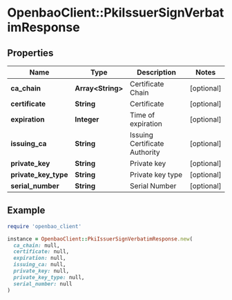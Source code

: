 # OpenbaoClient::PkiIssuerSignVerbatimResponse

## Properties

| Name | Type | Description | Notes |
| ---- | ---- | ----------- | ----- |
| **ca_chain** | **Array&lt;String&gt;** | Certificate Chain | [optional] |
| **certificate** | **String** | Certificate | [optional] |
| **expiration** | **Integer** | Time of expiration | [optional] |
| **issuing_ca** | **String** | Issuing Certificate Authority | [optional] |
| **private_key** | **String** | Private key | [optional] |
| **private_key_type** | **String** | Private key type | [optional] |
| **serial_number** | **String** | Serial Number | [optional] |

## Example

```ruby
require 'openbao_client'

instance = OpenbaoClient::PkiIssuerSignVerbatimResponse.new(
  ca_chain: null,
  certificate: null,
  expiration: null,
  issuing_ca: null,
  private_key: null,
  private_key_type: null,
  serial_number: null
)
```

